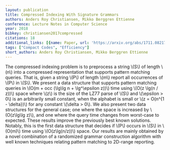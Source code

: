 ```yaml
---
layout: publication
title: Compressed Indexing With Signature Grammars
authors: Anders Roy Christiansen, Mikko Berggren Ettienne
conference: Lecture Notes in Computer Science
year: 2018
bibkey: christiansen2017compressed
citations: 18
additional_links: [{name: Paper, url: 'https://arxiv.org/abs/1711.08217'}]
tags: ["Compact Codes", "Efficiency"]
short_authors: Anders Roy Christiansen, Mikko Berggren Ettienne
---
```

The compressed indexing problem is to preprocess a string \\(S\\) of length \\(n\\)
into a compressed representation that supports pattern matching queries. That
is, given a string \\(P\\) of length \\(m\\) report all occurrences of \\(P\\) in \\(S\\).
  We present a data structure that supports pattern matching queries in \\(O(m +
occ (\lg\lg n + \lg^\epsilon z))\\) time using \\(O(z \lg(n / z))\\) space where \\(z\\)
is the size of the LZ77 parse of \\(S\\) and \\(\epsilon > 0\\) is an arbitrarily small
constant, when the alphabet is small or \\(z = O(n^\{1 - \delta\})\\) for any
constant \\(\delta > 0\\). We also present two data structures for the general
case; one where the space is increased by \\(O(z\lg\lg z)\\), and one where the
query time changes from worst-case to expected. These results improve the
previously best known solutions. Notably, this is the first data structure that
decides if \\(P\\) occurs in \\(S\\) in \\(O(m)\\) time using \\(O(z\lg(n/z))\\) space.
  Our results are mainly obtained by a novel combination of a randomized
grammar construction algorithm with well known techniques relating pattern
matching to 2D-range reporting.